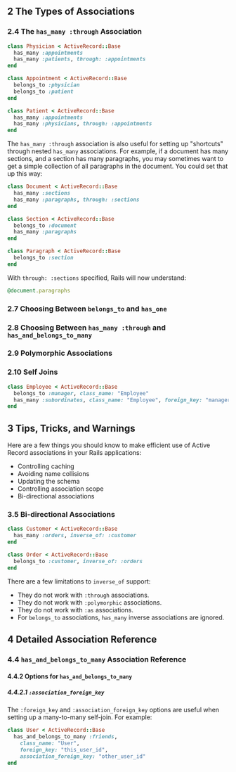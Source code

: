 ## 2 The Types of Associations

### 2.4 The `has_many :through` Association

```ruby
class Physician < ActiveRecord::Base
  has_many :appointments
  has_many :patients, through: :appointments
end

class Appointment < ActiveRecord::Base
  belongs_to :physician
  belongs_to :patient
end

class Patient < ActiveRecord::Base
  has_many :appointments
  has_many :physicians, through: :appointments
end
```

The `has_many :through` association is also useful for setting up "shortcuts"
through nested `has_many` associations. For example, if a document has many
sections, and a section has many paragraphs, you may sometimes want to get a
simple collection of all paragraphs in the document. You could set that up this
way:

```ruby
class Document < ActiveRecord::Base
  has_many :sections
  has_many :paragraphs, through: :sections
end

class Section < ActiveRecord::Base
  belongs_to :document
  has_many :paragraphs
end

class Paragraph < ActiveRecord::Base
  belongs_to :section
end
```

With `through: :sections` specified, Rails will now understand:

```ruby
@document.paragraphs
```

### 2.7 Choosing Between `belongs_to` and `has_one`

### 2.8 Choosing Between `has_many :through` and `has_and_belongs_to_many`

### 2.9 Polymorphic Associations

### 2.10 Self Joins

```ruby
class Employee < ActiveRecord::Base
  belongs_to :manager, class_name: "Employee"
  has_many :subordinates, class_name: "Employee", foreign_key: "manager_id"
end
```
## 3 Tips, Tricks, and Warnings

Here are a few things you should know to make efficient use of Active Record
associations in your Rails applications:

* Controlling caching
* Avoiding name collisions
* Updating the schema
* Controlling association scope
* Bi-directional associations

### 3.5 Bi-directional Associations

```ruby
class Customer < ActiveRecord::Base
  has_many :orders, inverse_of: :customer
end

class Order < ActiveRecord::Base
  belongs_to :customer, inverse_of: :orders
end
```

There are a few limitations to `inverse_of` support:

* They do not work with `:through` associations.
* They do not work with `:polymorphic` associations.
* They do not work with `:as` associations.
* For `belongs_to` associations, `has_many` inverse associations are ignored.

## 4 Detailed Association Reference

### 4.4 `has_and_belongs_to_many` Association Reference

#### 4.4.2 Options for `has_and_belongs_to_many`

##### 4.4.2.1 `:association_foreign_key`

The `:foreign_key` and `:association_foreign_key` options are useful when
setting up a many-to-many self-join. For example:

```ruby
class User < ActiveRecord::Base
  has_and_belongs_to_many :friends,
    class_name: "User",
    foreign_key: "this_user_id",
    association_foreign_key: "other_user_id"
end
```
